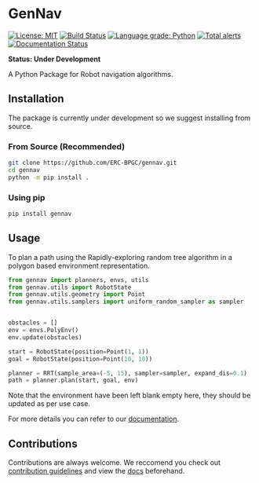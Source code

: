# GenNav 

[![License: MIT](https://img.shields.io/badge/License-MIT-yellow.svg)](https://opensource.org/licenses/MIT)
[![Build Status](https://travis-ci.org/ERC-BPGC/gennav.svg?branch=master)](https://travis-ci.org/ERC-BPGC/gennav)
[![Language grade: Python](https://img.shields.io/lgtm/grade/python/g/ERC-BPGC/gennav.svg?logo=lgtm&logoWidth=18)](https://lgtm.com/projects/g/ERC-BPGC/gennav/context:python)
[![Total alerts](https://img.shields.io/lgtm/alerts/g/ERC-BPGC/gennav.svg?logo=lgtm&logoWidth=18)](https://lgtm.com/projects/g/ERC-BPGC/gennav/alerts/)
[![Documentation Status](https://readthedocs.org/projects/gennav/badge/?version=latest)](https://gennav.readthedocs.io/en/latest/?badge=latest)

**Status: Under Development**

A Python Package for Robot navigation algorithms.

## Installation

The package is currently under development so we suggest installing from source.

### From Source (Recommended)
```bash
git clone https://github.com/ERC-BPGC/gennav.git
cd gennav
python -m pip install .
```

### Using pip
```bash
pip install gennav
```

## Usage

To plan a path using the Rapidly-exploring random tree algorithm in a polygon based environment representation. 

```python
from gennav import planners, envs, utils
from gennav.utils import RobotState
from gennav.utils.geometry import Point
from gennav.utils.samplers import uniform_random_sampler as sampler


obstacles = []
env = envs.PolyEnv()
env.update(obstacles)

start = RobotState(position=Point(1, 1))
goal = RobotState(position=Point(10, 10))

planner = RRT(sample_area=(-5, 15), sampler=sampler, expand_dis=0.1)
path = planner.plan(start, goal, env)
```

Note that the environment have been left blank empty here, they should be updated as per use case.

For more details you can refer to our [documentation](https://gennav.readthedocs.io/en/latest/index.html).

## Contributions

Contributions are always welcome. We reccomend you check out [contribution guidelines](./CONTRIBUTION.md) and view the [docs](https://gennav.readthedocs.io/en/latest/index.html) beforehand.
